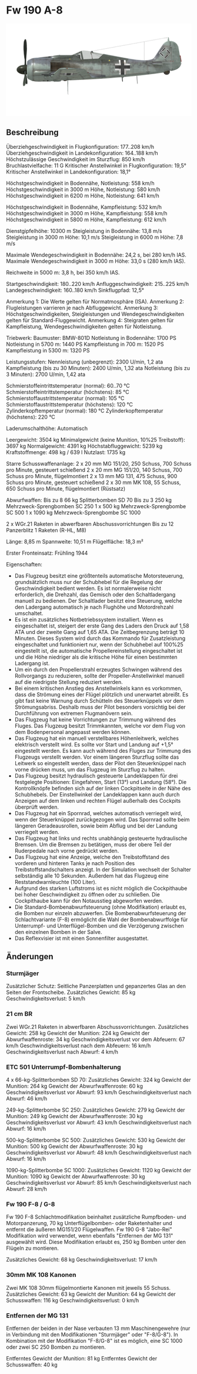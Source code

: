 # Fw 190 A-8

![fw190a8](../images/fw190a8.png)

## Beschreibung

Überziehgeschwindigkeit in Flugkonfiguration: 177..208 km/h
Überziehgeschwindigkeit in Landekonfiguration: 164..188 km/h
Höchstzulässige Geschwindigkeit im Sturzflug: 850 km/h
Bruchlastvielfache: 11 G
Kritischer Anstellwinkel in Flugkonfiguration: 19,5°
Kritischer Anstellwinkel in Landekonfiguration: 18,1°

Höchstgeschwindigkeit in Bodennähe, Notleistung: 558 km/h
Höchstgeschwindigkeit in 3000 m Höhe, Notleistung: 580 km/h
Höchstgeschwindigkeit in 6200 m Höhe, Notleistung: 641 km/h

Höchstgeschwindigkeit in Bodennähe, Kampfleistung: 532 km/h
Höchstgeschwindigkeit in 3000 m Höhe, Kampfleistung: 558 km/h
Höchstgeschwindigkeit in 5800 m Höhe, Kampfleistung: 612 km/h

Dienstgipfelhöhe: 10300 m
Steigleistung in Bodennähe: 13,8 m/s
Steigleistung in 3000 m Höhe: 10,1 m/s
Steigleistung in 6000 m Höhe: 7,8 m/s

Maximale Wendegeschwindigkeit in Bodennähe: 24,2 s, bei 280 km/h IAS.
Maximale Wendegeschwindigkeit in 3000 m Höhe: 33,0 s (280 km/h IAS).

Reichweite in 5000 m: 3,8 h, bei 350 km/h IAS.

Startgeschwindigkeit: 180..220 km/h
Anfluggeschwindigkeit: 215..225 km/h
Landegeschwindigkeit: 160..180 km/h
Sinkflugpfad: 12,5°

Anmerkung 1: Die Werte gelten für Normatmosphäre (ISA).
Anmerkung 2: Flugleistungen varrieren je nach Abfluggewicht.
Anmerkung 3: Höchstgeschwindigkeiten, Steigleistungen und Wendegeschwindigkeiten gelten für Standard-Fluggewicht.
Anmerkung 4: Steigraten gelten für Kampfleistung, Wendegeschwindigkeiten gelten für Notleistung.

Triebwerk:
Baumuster: BMW-801D
Notleistung in Bodennähe: 1700 PS
Notleistung in 5700 m: 1440 PS
Kampfleistung in 700 m: 1520 PS
Kampfleistung in 5300 m: 1320 PS

Leistungsstufen:
Nennleistung (unbegrenzt): 2300 U/min, 1,2 ata
Kampfleistung (bis zu 30 Minuten): 2400 U/min, 1,32 ata
Notleistung (bis zu 3 Minuten): 2700 U/min, 1,42 ata

Schmierstoffeintrittstemperatur (normal): 60..70 °C
Schmierstoffeintrittstemperatur (höchstens): 85 °C
Schmierstoffaustrittstemperatur (normal): 105 °C
Schmierstoffaustrittstemperatur (höchstens): 120 °C
Zylinderkopftemperatur (normal): 180 °C
Zylinderkopftemperatur (höchstens): 220 °C

Laderumschalthöhe: Automatisch

Leergewicht: 3504 kg
Minimalgewicht (keine Munition, 10%25 Treibstoff): 3697 kg
Normalgewicht: 4391 kg
Höchstabfluggewicht: 5239 kg
Kraftstoffmenge: 498 kg / 639 l
Nutzlast: 1735 kg

Starre Schusswaffenanlage:
2 x 20 mm MG 151/20, 250 Schuss, 700 Schuss pro Minute, gesteuert schießend
2 x 20 mm MG 151/20, 140 Schuss, 700 Schuss pro Minute, flügelmontiert
2 x 13 mm MG 131, 475 Schuss, 900 Schuss pro Minute, gesteuert schießend
2 x 30 mm MK 108, 55 Schuss, 650 Schuss pro Minute, flügelmontiert (Rüstsatz)

Abwurfwaffen:
Bis zu 8 66 kg Splitterbomben SD 70
Bis zu 3 250 kg Mehrzweck-Sprengbomben SC 250
1 x 500 kg Mehrzweck-Sprengbombe SС 500
1 x 1090 kg Mehrzweck-Sprengbombe SС 1000

2 x WGr.21 Raketen in abwerfbaren Abschussvorrichtungen
Bis zu 12 Panzerblitz 1 Raketen (R-HL, M8)

Länge: 8,85 m
Spannweite: 10,51 m
Flügelfläche: 18,3 m²

Erster Fronteinsatz: Frühling 1944

Eigenschaften:
- Das Flugzeug besitzt eine größtenteils automatische Motorsteuerung, grundsätzlich muss nur der Schubhebel für die Regelung der Geschwindigkeit bedient werden. Es ist normalerweise nicht erforderlich, die Drehzahl, das Gemisch oder den Schaltladergang manuell zu bedienen. Der Schaltlader besitzt eine Steuerung, welche den Ladergang automatisch je nach Flughöhe und Motordrehzahl umschaltet.
- Es ist ein zusätzliches Notbetriebssystem installiert. Wenn es eingeschaltet ist, steigert der erste Gang des Laders den Druck auf 1,58 ATA und der zweite Gang auf 1,65 ATA. Die Zeitbegrenzung beträgt 10 Minuten. Dieses System wird durch das Kommando für Zusatzleistung eingeschaltet und funktioniert nur, wenn der Schubhebel auf 100%25 eingestellt ist, die automatische Propellereinstellung eingeschaltet ist und die Höhe niedriger als die kritische Höhe für einen bestimmten Ladergang ist.
- Um ein durch den Propellerstrahl erzeugtes Schwingen während des Rollvorgangs zu reduzieren, sollte der Propeller-Anstellwinkel manuell auf die niedrigste Stellung reduziert werden.
- Bei einem kritischen Anstieg des Anstellwinkels kann es vorkommen, dass die Strömung eines der Flügel plötzlich und unerwartet abreißt. Es gibt fast keine Warnung durch Schütteln des Steuerknüppels vor dem Strömungsabriss. Deshalb muss der Pilot besonders vorsichtig bei der Durchführung von extremen Flugmanövern sein.
- Das Flugzeug hat keine Vorrichtungen zur Trimmung während des Fluges. Das Flugzeug besitzt Trimmkannten, welche vor dem Flug von dem Bodenpersonal angepasst werden können.
- Das Flugzeug hat ein manuell verstellbares Höhenleitwerk, welches elektrisch verstellt wird. Es sollte vor Start und Landung auf +1,5° eingestellt werden. Es kann auch während des Fluges zur Trimmung des Flugzeugs verstellt werden. Vor einem längeren Sturzflug sollte das Leitwerk so eingestellt werden, dass der Pilot den Steuerknüppel nach vorne drücken muss, um das Flugzeug im Sturzflug zu halten.
- Das Flugzeug besitzt hydraulisch gesteuerte Landeklappen für drei festgelegte Positionen: Eingefahren, Start (13°) und Landung (58°). Die Kontrollknöpfe befinden sich auf der linken Cockpitseite in der Nähe des Schubhebels. Der Einstellwinkel der Landeklappen kann auch durch Anzeigen auf dem linken und rechten Flügel außerhalb des Cockpits überprüft werden.
- Das Flugzeug hat ein Spornrad, welches automatisch verriegelt wird, wenn der Steuerknüppel zurückgezogen wird. Das Spornrad sollte beim längeren Geradeausrollen, sowie beim Abflug und bei der Landung verriegelt werden.
- Das Flugzeug hat links und rechts unabhängig gesteuerte hydraulische Bremsen. Um die Bremsen zu betätigen, muss der obere Teil der Ruderpedale nach vorne gedrückt werden.
- Das Flugzeug hat eine Anzeige, welche den Treibstoffstand des vorderen und hinteren Tanks je nach Position des Treibstoffstandschalters anzeigt. In der Simulation wechselt der Schalter selbständig alle 10 Sekunden. Außerdem hat das Flugzeug eine Reststandwarnleuchte (100 Liter).
- Aufgrund des starken Luftstroms ist es nicht möglich die Cockpithaube bei hoher Geschwindigkeit zu öffnen oder zu schließen. Die Cockpithaube kann für den Notausstieg abgeworfen werden.
- Die Standard-Bombenabwurfsteuerung (ohne Modifikation) erlaubt es, die Bomben nur einzeln abzuwerfen. Die Bombenabwurfsteuerung der Schlachtvariante (F-8) ermöglicht die Wahl der Bombenabwurffolge für Unterrumpf- und Unterflügel-Bomben und die Verzögerung zwischen den einzelnen Bomben in der Salve.
- Das Reflexvisier ist mit einen Sonnenfilter ausgestattet.

## Änderungen

### Sturmjäger

Zusätzlicher Schutz: Seitliche Panzerplatten und gepanzertes Glas an den Seiten der Frontscheibe.
Zusätzliches Gewicht: 85 kg
Geschwindigkeitsverlust: 5 km/h
### 21 cm BR

Zwei WGr.21 Raketen in abwerfbaren Abschussvorrichtungen.
Zusätzliches Gewicht: 258 kg
Gewicht der Munition: 224 kg
Gewicht der Abwurfwaffenroste: 34 kg
Geschwindigkeitsverlust vor dem Abfeuern: 67 km/h
Geschwindigkeitsverlust nach dem Abfeuern: 16 km/h
Geschwindigkeitsverlust nach Abwurf: 4 km/h
### ETC 501 Unterrumpf-Bombenhalterung

4 x 66-kg-Splitterbomben SD 70:
Zusätzliches Gewicht: 324 kg
Gewicht der Munition: 264 kg
Gewicht der Abwurfwaffenroste: 60 kg
Geschwindigkeitsverlust vor Abwurf: 93 km/h
Geschwindigkeitsverlust nach Abwurf: 46 km/h

249-kg-Splitterbombe SC 250:
Zusätzliches Gewicht: 279 kg
Gewicht der Munition: 249 kg
Gewicht der Abwurfwaffenroste: 30 kg
Geschwindigkeitsverlust vor Abwurf: 43 km/h
Geschwindigkeitsverlust nach Abwurf: 16 km/h

500-kg-Splitterbombe SC 500:
Zusätzliches Gewicht: 530 kg
Gewicht der Munition: 500 kg
Gewicht der Abwurfwaffenroste: 30 kg
Geschwindigkeitsverlust vor Abwurf: 48 km/h
Geschwindigkeitsverlust nach Abwurf: 16 km/h

1090-kg-Splitterbombe SC 1000:
Zusätzliches Gewicht: 1120 kg
Gewicht der Munition: 1090 kg
Gewicht der Abwurfwaffenroste: 30 kg
Geschwindigkeitsverlust vor Abwurf: 85 km/h
Geschwindigkeitsverlust nach Abwurf: 28 km/h

### Fw 190 F-8 / G-8

Fw 190 F-8 Schlachtmodifikation beinhaltet zusätzliche Rumpfboden- und Motorpanzerung, 70 kg Unterflügelbomben- oder Raketenhalter und entfernt die äußeren MG151/20 Flügelwaffen.
Fw 190 G-8 "Jabo-Rei" Modifikation wird verwendet, wenn ebenfalls "Entfernen der MG 131" ausgewählt wird. Diese Modifikation erlaubt es, 250 kg Bomben unter den Flügeln zu montieren.

Zusätzliches Gewicht: 68 kg
Geschwindigkeitsverlust: 17 km/h
### 30mm MK 108 Kanonen

Zwei MK 108 30mm flügelmontierte Kanonen mit jeweils 55 Schuss.
Zusätzliches Gewicht: 63 kg
Gewicht der Munition: 64 kg
Gewicht der Schusswaffen: 116 kg
Geschwindigkeitsverlust: 0 km/h
### Entfernen der MG 131

Entfernen der beiden in der Nase verbauten 13 mm Maschinengewehre (nur in Verbindung mit den Modifikationen "Sturmjäger" oder "F-8/G-8").
In Kombination mit der Modifikation "F-8/G-8" ist es möglich, eine SC 1000 oder zwei SC 250 Bomben zu montieren.

Entferntes Gewicht der Munition: 81 kg
Entferntes Gewicht der Schusswaffen: 40 kg
